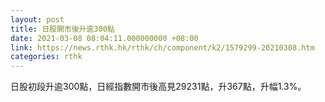 ```yaml
---
layout: post
title: 日股開市後升逾300點
date: 2021-03-08 08:04:11.000000000 +08:00
link: https://news.rthk.hk/rthk/ch/component/k2/1579299-20210308.htm
categories: rthk
---
```


日股初段升逾300點，日經指數開市後高見29231點，升367點，升幅1.3%。
